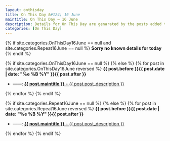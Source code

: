 ```yaml
---
layout: onthisday
title: On This Day &#124; 16 June
maintitle: On This Day — 16 June
description: Details for On This Day are genarated by the posts added to the website so the content is subject to changes/updates over time.
categories: [On This Day]
---
```


{% if site.categories.OnThisDay16June == null and site.categories.Repeat16June == null %}
<strong>Sorry no known details for today</strong>
{% endif %}

{% if site.categories.OnThisDay16June == null %}
{% else %}
{% for post in site.categories.OnThisDay16June reversed %}
<strong>{{ post.before }}{{ post.date | date: "%e %B %Y" }}{{ post.after }}</strong>
<ul>
<li> ——: <a class="{{ post.class }}" href="{{ post.url }}"><strong>{{ post.maintitle }}</strong> - {{ post.post_description }}</a></li>
</ul>
{% endfor %}
{% endif %}

{% if site.categories.Repeat16June == null %}
{% else %}
{% for post in site.categories.Repeat16June reversed %}
<strong>{{ post.before }}{{ post.date | date: "%e %B %Y" }}{{ post.after }}</strong>
<ul>
<li> ——: <a class="{{ post.class }}" href="{{ post.url }}"><strong>{{ post.maintitle }}</strong> - {{ post.post_description }}</a></li>
</ul>
{% endfor %}
{% endif %}
